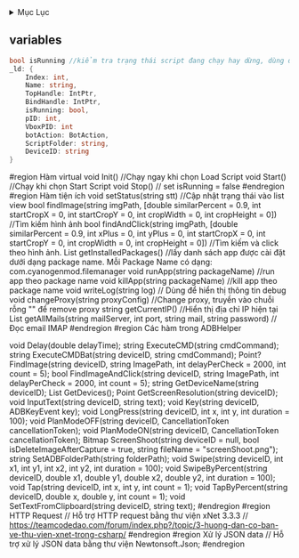 <!-- TABLE OF CONTENTS -->
<details>
  <summary>Mục Lục</summary>
  <ul>
    <li><a href="#variables">Variables</a></li>
    <li><a href="#virtualfunc">Virtual Functions</a></li>
    <li><a href="#botfunc">Script Functions</a></li>
    <li><a href="#adbhelper">ADBHelper Functions</a></li>
    <li><a href="#usedlibrary">Used Libraries</a></li>
  </ul>
</details>

<!-- Variables -->
## variables
```cs
bool isRunning //kiểm tra trạng thái script đang chạy hay dừng, dùng để ngắt script | khởi tạo false
_ld: {
	Index: int,
	Name: string,
	TopHandle: IntPtr,
	BindHandle: IntPtr,
	isRunning: bool,
	pID: int,
	VboxPID: int
	botAction: BotAction,
	ScriptFolder: string,
	DeviceID: string
}
```
#region Hàm virtual
	void Init() //Chạy ngay khi chọn Load Script
	void Start() //Chạy khi chọn Start Script
	void Stop() // set isRunning = false
#endregion
#region Hàm tiện ích
	void setStatus(string stt) //Cập nhật trạng thái vào list view
	bool findImage(string imgPath, [double similarPercent = 0.9, int startCropX = 0, int startCropY = 0, int cropWidth = 0, int cropHeight = 0]) //Tìm kiếm hình ảnh
	bool findAndClick(string imgPath, [double similarPercent = 0.9, int xPlus = 0, int yPlus = 0, int startCropX = 0, int startCropY = 0, int cropWidth = 0, int cropHeight = 0]) //Tìm kiếm và click theo hình ảnh.
	List<string> getInstalledPackages() //lấy danh sách app được cài đặt dưới dạng package name. Mỗi Package Name có dạng: com.cyanogenmod.filemanager
	void runApp(string packageName) //run app theo package name
	void killApp(string packageName) //kill app theo package name
	void writeLog(string log) // Dùng để hiển thị thông tin debug
	void changeProxy(string proxyConfig) //Change proxy, truyền vào chuỗi rỗng "" để remove proxy
	string getCurrentIP() //Hiển thị địa chỉ IP hiện tại
	List<MimeMessage> getAllMails(string mailServer, int port, string mail, string password) //Đọc email IMAP
#endregion
#region Các hàm trong ADBHelper

void Delay(double delayTime);
string ExecuteCMD(string cmdCommand);
string ExecuteCMDBat(string deviceID, string cmdCommand);
Point? FindImage(string deviceID, string ImagePath, int delayPerCheck = 2000, int count = 5);
bool FindImageAndClick(string deviceID, string ImagePath, int delayPerCheck = 2000, int count = 5);
string GetDeviceName(string deviceID);
List<string> GetDevices();
Point GetScreenResolution(string deviceID);
void InputText(string deviceID, string text);
void Key(string deviceID, ADBKeyEvent key);
void LongPress(string deviceID, int x, int y, int duration = 100);
void PlanModeOFF(string deviceID, CancellationToken cancellationToken);
void PlanModeON(string deviceID, CancellationToken cancellationToken);
Bitmap ScreenShoot(string deviceID = null, bool isDeleteImageAfterCapture = true, string fileName = "screenShoot.png");
string SetADBFolderPath(string folderPath);
void Swipe(string deviceID, int x1, int y1, int x2, int y2, int duration = 100);
void SwipeByPercent(string deviceID, double x1, double y1, double x2, double y2, int duration = 100);
void Tap(string deviceID, int x, int y, int count = 1);
void TapByPercent(string deviceID, double x, double y, int count = 1);
void SetTextFromClipboard(string deviceID, string text);
#endregion
#region HTTP Request
// Hỗ trợ HTTP request bằng thư viện xNet 3.3.3
// https://teamcodedao.com/forum/index.php?/topic/3-huong-dan-co-ban-ve-thu-vien-xnet-trong-csharp/
#endregion
#region Xử lý JSON data
// Hỗ trợ xử lý JSON data bằng thư viện Newtonsoft.Json;
#endregion